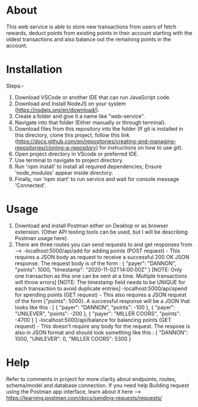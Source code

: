 <!-- @format -->
<!-- This is the README document for this web service. -->

# About

This web service is able to store new transactions from users of fetch rewards, deduct points from existing points in their account starting with the oldest transactions and also balance out the remaining points in the account.

# Installation

Steps:-

1. Download VSCode or another IDE that can run JavaScript code.
2. Download and Install NodeJS on your system (<https://nodejs.org/en/download/>).
3. Create a folder and give it a name like "web-service".
4. Navigate into that folder (Either manually or through terminal).
5. Download files from this repository into the folder (If git is installed in this directory, clone this project, follow this link (<https://docs.github.com/en/repositories/creating-and-managing-repositories/cloning-a-repository>) for instructions on how to use git).
6. Open project directory in VScode or preferred IDE.
7. Use terminal to navigate to project directory.
8. Run 'npm install' to install all required dependencies; Ensure 'node_modules' appear inside directory.
9. Finally, run 'npm start' to run service and wait for console message 'Connected'.

# Usage

1. Download and install Postman either on Desktop or as browser extension. (Other API testing tools can be used, but I will be describing Postman usage here).
2. There are three routes you can send requests to and get responses from -->
   -localhost:5000/api/add for adding points (POST request) - This requires a JSON body as request to receive a successful 200 OK JSON response. The request body is of the form :
   { "payer": "DANNON", "points": 1000, "timestamp": "2020-11-02T14:00:00Z" }
   [NOTE: Only one transaction as this one can be sent at a time. Multiple transactions will throw errors]
   [NOTE: The timestamp field needs to be UNIQUE for each transaction to avoid duplicate entries]
   -localhost:5000/api/spend for spending points (GET request) - This also requires a JSON request of the form {"points": 5000}. A successful response will be a JSON that looks like this : [
   {
   "payer": "DANNON",
   "points": -100
   },
   {
   "payer": "UNILEVER",
   "points": -200
   },
   {
   "payer": "MILLER COORS",
   "points": -4700
   }
   ]
   -localhost:5000/api/balance for balancing points (GET request) - This doesn't require any body for the request. The respose is also in JSON format and should look something like this :
   {
   "DANNON": 1000,
   "UNILEVER": 0,
   "MILLER COORS": 5300
   }

# Help

Refer to comments in project for more clarity about endpoints, routes, schema/model and database connection.
If you need help Building request using the Postman app interface, learn about it here --> <https://learning.postman.com/docs/sending-requests/requests/>
